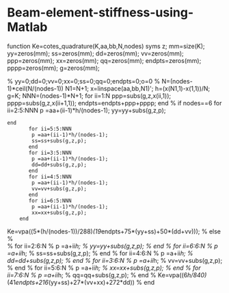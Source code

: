 # Beam-element-stiffness-using-Matlab
function Ke=cotes_quadrature(K,aa,bb,N,nodes)
syms z;
mm=size(K);
yy=zeros(mm);
ss=zeros(mm);
dd=zeros(mm);
vv=zeros(mm);
ppp=zeros(mm);
xx=zeros(mm);
qq=zeros(mm);
endpts=zeros(mm);
pppp=zeros(mm);
g=zeros(mm);

% yy=0;dd=0;vv=0;xx=0;ss=0;qq=0;endpts=0;o=0
% N=(nodes-1)*ceil(N/(nodes-1))
N1=N+1;
x=linspace(aa,bb,N1)';
h=(x(N1,1)-x(1,1))/N;    
g=K;
NNN=(nodes-1)*N+1;
for ii=1:N
 ppp=subs(g,z,x(ii,1));
pppp=subs(g,z,x(ii+1,1));
endpts=endpts+ppp+pppp;
end
% if nodes==6
     for ii=2:5:NNN
            p =aa+(ii-1)*h/(nodes-1);
            yy=yy+subs(g,z,p);
          
    end
           for ii=5:5:NNN
            p =aa+(ii-1)*h/(nodes-1);
            ss=ss+subs(g,z,p);
           end
           for ii=3:5:NNN
            p =aa+(ii-1)*h/(nodes-1);
            dd=dd+subs(g,z,p);
           end
           for ii=4:5:NNN
            p =aa+(ii-1)*h/(nodes-1);
            vv=vv+subs(g,z,p);
           end
           for ii=6:5:NNN
            p =aa+(ii-1)*h/(nodes-1);
            xx=xx+subs(g,z,p);
        end

  Ke=vpa((5*(h/(nodes-1))/288)*(19*endpts+75*(yy+ss)+50*(dd+vv)));
% else
%    
% for ii=2:6:N
%             p =a+ii*h;
%             yy=yy+subs(g,z,p);
% end
%   for ii=6:6:N
%             p =a+ii*h;
%             ss=ss+subs(g,z,p);
%   end
%   for ii=4:6:N
%             p =a+ii*h;
%             dd=dd+subs(g,z,p);
%   end
%   for ii=3:6:N
%             p =a+ii*h;
%             vv=vv+subs(g,z,p);
%   end
%  for ii=5:6:N
%             p =a+ii*h;
%             xx=xx+subs(g,z,p);
%  end
%  for ii=7:6:N
%             p =a+ii*h;
%             qq=qq+subs(g,z,p);
%  end
%  Ke=vpa((6*h/840)*(41*endpts+216*(yy+ss)+27*(vv+xx)+272*dd))
% end

